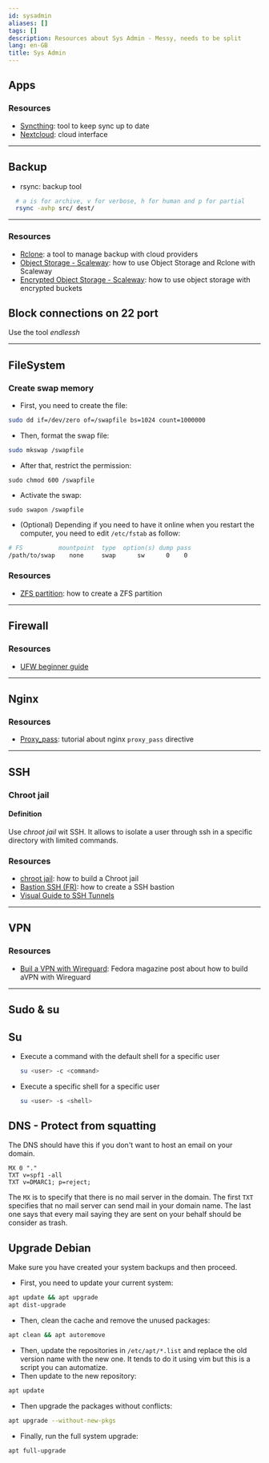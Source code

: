 ```yaml
---
id: sysadmin
aliases: []
tags: []
description: Resources about Sys Admin - Messy, needs to be split
lang: en-GB
title: Sys Admin
---
```


## Apps

### Resources

* [Syncthing](https://syncthing.net/): tool to keep sync up to date
* [Nextcloud](https://nextcloud.com/): cloud interface

<hr />

## Backup

* rsync: backup tool
```sh
  # a is for archive, v for verbose, h for human and p for partial
  rsync -avhp src/ dest/
```

<hr />

### Resources

* [Rclone](https://rclone.org/docs/): a tool to manage backup with cloud providers
* [Object Storage - Scaleway](https://www.scaleway.com/en/docs/tutorials/migrate-data-rclone/): how to use Object Storage and Rclone with Scaleway
* [Encrypted Object Storage - Scaleway](https://www.scaleway.com/en/docs/tutorials/encrypt-s3-data-rclone/): how to use object storage with encrypted buckets

## Block connections on 22 port

Use the tool *endlessh*

<hr />

## FileSystem

### Create swap memory

* First, you need to create the file:
```bash
sudo dd if=/dev/zero of=/swapfile bs=1024 count=1000000
```
* Then, format the swap file:
```bash
sudo mkswap /swapfile
```
* After that, restrict the permission:
```
sudo chmod 600 /swapfile
```
* Activate the swap:
```
sudo swapon /swapfile
```
* (Optional) Depending if you need to have it online when you restart the computer, you need to edit `/etc/fstab` as follow:
```bash
# FS          mountpoint  type  option(s) dump pass
/path/to/swap    none     swap      sw      0    0
```

### Resources

* [ZFS partition](https://unix.stackexchange.com/questions/672151/create-zfs-partition-on-existing-drive): how to create a ZFS partition

<hr />

## Firewall

### Resources

* [UFW beginner guide](https://www.digitalocean.com/community/tutorials/ufw-essentials-common-firewall-rules-and-commands)

<hr />

## Nginx

### Resources

* [Proxy_pass](https://dev.to/danielkun/nginx-everything-about-proxypass-2ona): tutorial about nginx `proxy_pass` directive

<hr />

## SSH

### Chroot jail

#### Definition

Use *chroot jail* wit SSH. It allows to isolate a user through ssh in a
specific directory with limited commands.

### Resources

* [chroot jail](https://allanfeid.com/content/creating-chroot-jail-ssh-access): how to build a Chroot jail
* [Bastion SSH (FR)](https://blog.octo.com/le-bastion-ssh/): how to create a SSH bastion
* [Visual Guide to SSH Tunnels](https://iximiuz.com/en/posts/ssh-tunnels/)

<hr />

## VPN

### Resources

* [Buil a VPN with Wireguard](https://fedoramagazine.org/build-a-virtual-private-network-with-wireguard/): Fedora magazine post about how to build aVPN with Wireguard

<hr />

## Sudo & su

## Su

* Execute a command with the default shell for a specific user
  ```sh
  su <user> -c <command>
  ```
* Execute a specific shell for a specific user
  ```sh
  su <user> -s <shell>
  ```

## DNS - Protect from squatting

The DNS should have this if you don't want to host an email on your domain.

```dns
MX 0 "."
TXT v=spf1 -all
TXT v=DMARC1; p=reject;
```

The `MX` is to specify that there is no mail server in the domain. The first
`TXT` specifies that no mail server can send mail in your domain name. The last
one says that every mail saying they are sent on your behalf should be consider
as trash.

## Upgrade Debian

Make sure you have created your system backups and then proceed.

- First, you need to update your current system:
```sh
apt update && apt upgrade
apt dist-upgrade
```
- Then, clean the cache and remove the unused packages:
```sh
apt clean && apt autoremove
```
- Then, update the repositories in `/etc/apt/*.list` and replace the old version name with the new one. It tends to do it using vim but this is a script you can automatize.
- Then update to the new repository:
```sh
apt update
```
- Then upgrade the packages without conflicts:
```sh
apt upgrade --without-new-pkgs
```
- Finally, run the full system upgrade:
```sh
apt full-upgrade
```